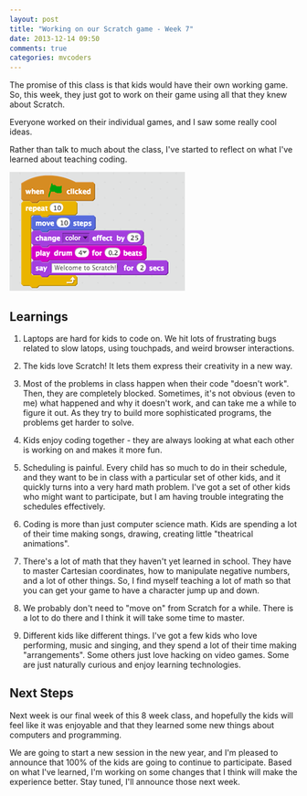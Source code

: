```yaml
---
layout: post
title: "Working on our Scratch game - Week 7"
date: 2013-12-14 09:50
comments: true
categories: mvcoders
---
```

The promise of this class is that kids would have their own working game.  So, this week, they just got to work on their game using all that they knew about Scratch.

Everyone worked on their individual games, and I saw some really cool ideas.

Rather than talk to much about the class, I've started to reflect on what I've learned about teaching coding.

![Scratch Code](/images/scratch-code.png)

## Learnings
1.  Laptops are hard for kids to code on.  We hit lots of frustrating bugs related to slow latops, using touchpads, and weird browser interactions.

2.  The kids love Scratch!   It lets them express their creativity in a new way.

3.  Most of the problems in class happen when their code "doesn't work".  Then, they are completely blocked.  Sometimes, it's not obvious (even to me) what happened and why it doesn't work, and can take me a while to figure it out.    As they try to build more sophisticated programs, the problems get harder to solve.  

4.   Kids enjoy coding together - they are always looking at what each other is working on and makes it more fun.

5.  Scheduling is painful.  Every child has so much to do in their schedule, and they want to be in class with a particular set of other kids, and it quickly turns into a very hard math problem.   I've got a set of other kids who might want to participate, but I am having trouble integrating the schedules effectively.

6.  Coding is more than just computer science math.  Kids are spending a lot of their time making songs, drawing, creating little "theatrical animations".

7.  There's a lot of math that they haven't yet learned in school.  They have to master Cartesian coordinates, how to manipulate negative numbers, and a lot of other things.  So, I find myself teaching a lot of math so that you can get your game to have a character jump up and down.

8.  We probably don't need to "move on" from Scratch for a while.  There is a lot to do there and I think it will take some time to master.

9.  Different kids like different things.  I've got a few kids who love performing, music and singing, and they spend a lot of their time making "arrangements".  Some others just love hacking on video games.  Some are just naturally curious and enjoy learning technologies.

## Next Steps
Next week is our final week of this 8 week class, and hopefully the kids will feel like it was enjoyable and that they learned some new things about computers and programming.

We are going to start a new session in the new year, and I'm pleased to announce that 100% of the kids are going to continue to participate.   Based on what I've learned, I'm working on some changes that I think will make the experience better.  Stay tuned, I'll announce those next week.